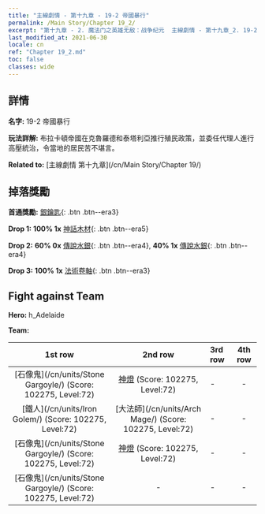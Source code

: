 ```yaml
---
title: "主線劇情 - 第十九章 - 19-2 帝國暴行"
permalink: /Main Story/Chapter 19_2/
excerpt: "第十九章 - 2. 魔法门之英雄无敌：战争纪元  主線劇情 - 第十九章_2. 19-2 帝國暴行"
last_modified_at: 2021-06-30
locale: cn
ref: "Chapter 19_2.md"
toc: false
classes: wide
---
```


## 詳情

 **名字:** 19-2 帝國暴行

 **玩法詳解:** 布拉卡頓帝國在克魯羅德和泰塔利亞推行殖民政策，並委任代理人進行高壓統治，令當地的居民苦不堪言。

 **Related to:** [主線劇情 第十九章](/cn/Main Story/Chapter 19/)

## 掉落獎勵

 **首通獎勵:** [銀鑰匙](/cn/Items/con_693/){: .btn .btn--era3}

 **Drop 1:** **100% 1x** [神話木材](/cn/Items/mat_62/){: .btn .btn--era5}

 **Drop 2:** **60% 0x** [傳說水銀](/cn/Items/mat_56/){: .btn .btn--era4}, **40% 1x** [傳說水銀](/cn/Items/mat_56/){: .btn .btn--era4}

 **Drop 3:** **100% 1x** [法術卷軸](/cn/Items/con_694/){: .btn .btn--era3}


## Fight against Team
 **Hero:** h_Adelaide

 **Team:**


  | 1st row | 2nd row | 3rd row | 4th row |
  |:----:|:----:|:----|:----:|
  | [石像鬼](/cn/units/Stone Gargoyle/) (Score: 102275, Level:72)  | [神燈](/cn/units/Genie/) (Score: 102275, Level:72)  | - | - |
  | [鐵人](/cn/units/Iron Golem/) (Score: 102275, Level:72)  | [大法師](/cn/units/Arch Mage/) (Score: 102275, Level:72)  | - | - |
  | [石像鬼](/cn/units/Stone Gargoyle/) (Score: 102275, Level:72)  | [神燈](/cn/units/Genie/) (Score: 102275, Level:72)  | - | - |
  | [石像鬼](/cn/units/Stone Gargoyle/) (Score: 102275, Level:72)  | - | - | - |


